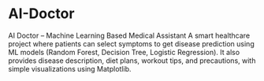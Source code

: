 # AI-Doctor
AI Doctor – Machine Learning Based Medical Assistant
A smart healthcare project where patients can select symptoms to get disease prediction using ML models (Random Forest, Decision Tree, Logistic Regression). It also provides disease description, diet plans, workout tips, and precautions, with simple visualizations using Matplotlib.
